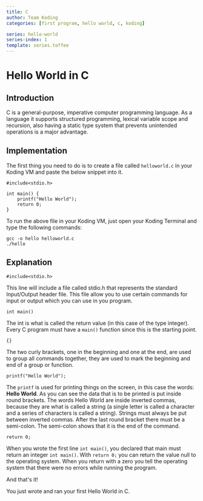 ```yaml
---
title: C
author: Team Koding
categories: [first program, hello world, c, koding]

series: hello-world
series-index: 1
template: series.toffee
---
```


# Hello World in C

## Introduction

C is a general-purpose, imperative computer programming language. As a language it supports structured programming, lexical variable scope and recursion, also having a static type system that prevents unintended operations is a major advantage.

## Implementation

The first thing you need to do is to create a file called `helloworld.c` in your Koding VM and paste the below snippet into it.

```
#include<stdio.h>

int main() {
    printf("Hello World");
    return 0;
}
```

To run the above file in your Koding VM, just open your Koding Terminal and type the following commands:

```
gcc -o hello helloworld.c
./hello
```

## Explanation

```
#include<stdio.h>
```

This line will include a file called stdio.h that represents the standard Input/Output header file. This file allow you to use certain commands for input or output which you can use in you program.

```
int main()
```

The int is what is called the return value (in this case of the type integer). Every C program must have a `main()` function since this is the starting point.

```
{}
```

The two curly brackets, one in the beginning and one at the end, are used to group all commands together, they are used to mark the beginning and end of a
group or function.

```
printf("Hello World");
```

The `printf` is used for printing things on the screen, in this case the words: __Hello World__. As you can see the data that is to be printed is put inside round brackets. The words Hello World are inside inverted commas, because they are what is called a string (a single letter is called a character and a series of characters is called a string). Strings must always be put between inverted commas. After the last round bracket there must be a semi-colon. The semi-colon shows that it is the end of the command.

```
return 0;
```

When you wrote the first line `int main()`,  you declared that main must return an integer `int main()`. With `return 0;` you can return the value null to the operating system. When you return with a zero you tell the operating system that there were no errors while running the program.

And that's it!

You just wrote and ran your first Hello World in C.
